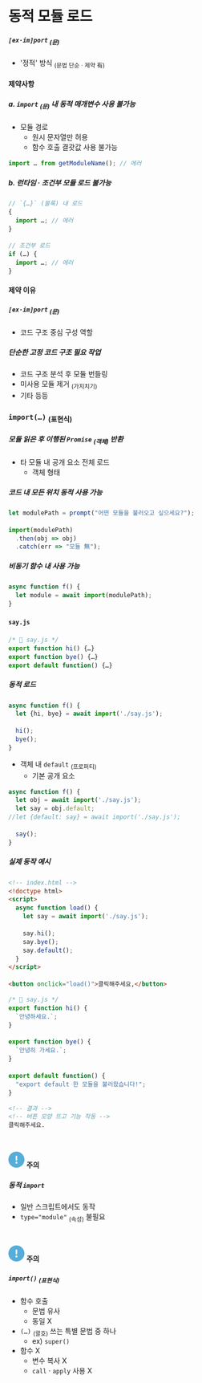 동적 모듈 로드
====

##### `[ex·im]port` <sub>(문)</sub>
- '정적' 방식 <sub>(문법 단순 · 제약 有)</sub>

#### 제약사항

##### a. `import` <sub>(문)</sub> 내 동적 매개변수 사용 불가능
- 모듈 경로
  - 원시 문자열만 허용
  - 함수 호출 결괏값 사용 불가능
```javascript
import … from getModuleName(); // 에러
```

##### b. 런타임 · 조건부 모듈 로드 불가능
```javascript
// `{…}` (블록) 내 로드
{
  import …; // 에러
}

// 조건부 로드
if (…) {
  import …; // 에러
}
```

#### 제약 이유

##### `[ex·im]port` <sub>(문)</sub>
- 코드 구조 중심 구성 역할

##### 단순한 고정 코드 구조 필요 작업
- 코드 구조 분석 후 모듈 번들링
- 미사용 모듈 제거 <sub>(가지치기)</sub>
- 기타 등등

### `import(…)` <sub>(표현식)</sub>

##### 모듈 읽은 후 이행된 `Promise` <sub>(객체)</sub> 반환
- 타 모듈 내 공개 요소 전체 로드
  - 객체 형태

##### 코드 내 모든 위치 동적 사용 가능
```javascript
let modulePath = prompt("어떤 모듈을 불러오고 싶으세요?");

import(modulePath)
  .then(obj => obj)
  .catch(err => "모듈 無");
```
##### 비동기 함수 내 사용 가능
```javascript
async function f() {
  let module = await import(modulePath);
}
```

#### `say.js`
```javascript
/* 📄 say.js */
export function hi() {…}
export function bye() {…}
export default function() {…}
```

##### 동적 로드
```javascript
async function f() {
  let {hi, bye} = await import('./say.js');

  hi();
  bye();
}
```
- 객체 내 `default` <sub>(프로퍼티)</sub>
  - 기본 공개 요소
```javascript
async function f() {
  let obj = await import('./say.js');
  let say = obj.default;
//let {default: say} = await import('./say.js');

  say();
}
```

##### 실제 동작 예시
```html
<!-- index.html -->
<!doctype html>
<script>
  async function load() {
    let say = await import('./say.js');

    say.hi();
    say.bye();
    say.default();
  }
</script>

<button onclick="load()">클릭해주세요,</button>
```
```javascript
/* 📄 say.js */
export function hi() {
  `안녕하세요.`;
}

export function bye() {
  `안녕히 가세요.`;
}

export default function() {
  "export default 한 모듈을 불러왔습니다!";
}
```
```html
<!-- 결과 -->
<!-- 버튼 모양 뜨고 기능 작동 -->
클릭해주세요.
```

<br />

<img src="../../images/commons/icons/circle-exclamation-solid.svg" /> **주의**

##### 동적 `import`
- 일반 스크립트에서도 동작
- `type="module"` <sub>(속성)</sub> 불필요

<br />

<img src="../../images/commons/icons/circle-exclamation-solid.svg" /> **주의**

##### `import()` <sub>(표현식)</sub>
- 함수 호출
  - 문법 유사
  - 동일 X
- `(…)` <sub>(괄호)</sub> 쓰는 특별 문법 중 하나
  - ex\) `super()`
- 함수 X
  - 변수 복사 X
  - `call` · `apply` 사용 X
